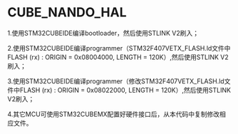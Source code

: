 # CUBE_NANDO_HAL
1.使用STM32CUBEIDE编译bootloader，然后使用STLINK V2刷入；

2.使用STM32CUBEIDE编译programmer（STM32F407VETX_FLASH.ld文件中FLASH    (rx)    : ORIGIN = 0x08004000,   LENGTH = 120K）,然后使用STLINK V2刷入；

3.使用STM32CUBEIDE编译programmer（修改STM32F407VETX_FLASH.ld文件中FLASH    (rx)    : ORIGIN = 0x08022000,   LENGTH = 120K）,然后使用STLINK V2刷入；

4.其它MCU可使用STM32CUBEMX配置好硬件接口后，从本代码中复制修改相应文件。
